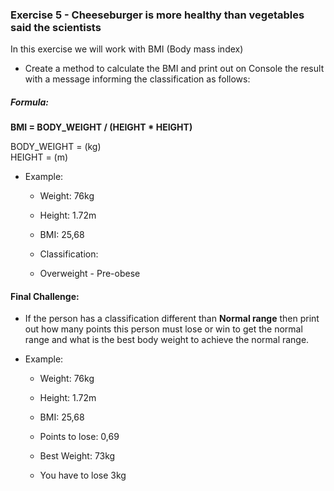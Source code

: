 ### Exercise 5 - Cheeseburger is more healthy than vegetables said the scientists

In this exercise we will work with BMI (Body mass index)

- Create a method to calculate the BMI and print out on Console the result with a message informing the classification as follows:



##### Formula:
  **BMI = BODY_WEIGHT / (HEIGHT * HEIGHT)**

  BODY_WEIGHT = (kg)   
  HEIGHT = (m)

- Example:

  - Weight: 76kg   
  - Height: 1.72m   
  - BMI: 25,68

  - Classification:   
  - Overweight - Pre-obese

#### Final Challenge:

- If the person has a classification different than **Normal range** then print out how many points this person must lose or win to get the normal range and what is the best body weight to achieve the normal range.

- Example:

  - Weight: 76kg
  - Height: 1.72m
  - BMI: 25,68

  - Points to lose: 0,69
  - Best Weight: 73kg
  - You have to lose 3kg
